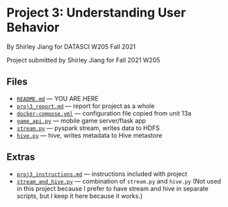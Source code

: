 # Project 3: Understanding User Behavior
By Shirley Jiang for DATASCI W205 Fall 2021

Project submitted by Shirley Jiang for Fall 2021 W205

## Files
- [`README.md`]('README.md') — YOU ARE HERE
- [`proj3_report.md`](proj3_report.md) — report for project as a whole
- [`docker-compose.yml`](docker-compose.yml) — configuration file copied from unit 13a
- [`game_api.py`](game_api.py) — mobile game server/flask app
- [`stream.py`](stream.py) — pyspark stream, writes data to HDFS
- [`hive.py`](hive.py) — hive, writes metadata to Hive metastore

## Extras
- [`proj3_instructions.md`](proj3_instructions.md) — instructions included with project
- [`stream_and_hive.py`](stream_and_hive.py) — combination of `stream.py` and `hive.py` (Not used in this project because I prefer to have stream and hive in separate scripts, but I keep it here because it works.)
